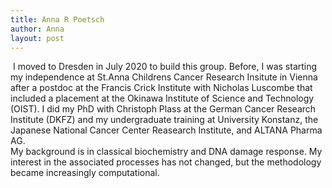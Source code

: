 ```yaml
---
title: Anna R Poetsch
author: Anna
layout: post
---
```


<span class="image left"><img src="{{ 'assets/images/200706-1108-anna-poetsch-6912-16to9.png' | relative_url }}" alt="" /></span>
I moved to Dresden in July 2020 to build this group. Before, I was starting my independence at St.Anna Childrens Cancer Research Insitute in Vienna after a postdoc at the Francis Crick Institute with Nicholas Luscombe that included a placement at the Okinawa Institute of Science and Technology (OIST). I did my PhD with Christoph Plass at the German Cancer Research Institute (DKFZ) and my undergraduate training at University Konstanz, the Japanese National Cancer Center Reasearch Institute, and ALTANA Pharma AG.  
My background is in classical biochemistry and DNA damage response. My interest in the associated processes has not changed, but the methodology became increasingly computational.  


